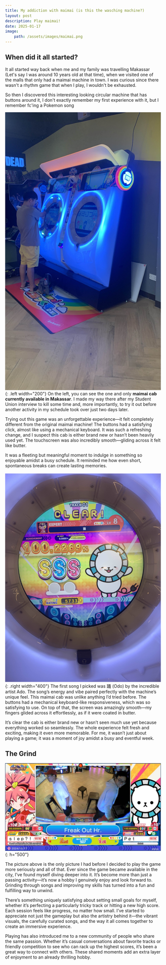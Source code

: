 ```yaml
---
title: My addiction with maimai (is this the wasching machine?)
layout: post
description: Play maimai!
date: 2025-01-17
image:
    path: /assets/images/maimai.png
---
```


## **When did it all started?**

It all started way back when me and my family was travelling Makassar (Let's say I was around 10 years old at that time), when we visited one of the malls that only had a maimai machine in town. I was curious since there wasn't a rhythm game that when I play, I wouldn't be exhausted.

So then I discovered this interesting looking circular machine that has buttons around it, I don't exactly remember my first experience with it, but I remember fc'ing a Pokemon song 

![First maimai DX cab in Makassar!](/assets/mai/3B7189E5-1324-4D0E-9963-7AF07C81DF60.jpg){: .left width="200"}
On the left, you can see the one and only **maimai cab currently available in Makassar**. I made my way there after my Student Union interview to kill some time and, more importantly, to try it out before another activity in my schedule took over just two days later.

Trying out this game was an unforgettable experience—it felt completely different from the original maimai machine! The buttons had a satisfying click, almost like using a mechanical keyboard. It was such a refreshing change, and I suspect this cab is either brand new or hasn’t been heavily used yet. The touchscreen was also incredibly smooth—gliding across it felt like butter.

It was a fleeting but meaningful moment to indulge in something so enjoyable amidst a busy schedule. It reminded me how even short, spontaneous breaks can create lasting memories. 
<br>
<br>
![SSS pass on 踊 (odo)](/assets/mai/IMG_4589.jpg){: .right width="400"}
The first song I picked was 踊 (Odo) by the incredible artist Ado. The song’s energy and vibe paired perfectly with the machine’s unique feel. This maimai cab was unlike anything I’d tried before. The buttons had a mechanical keyboard-like responsiveness, which was so satisfying to use. On top of that, the screen was amazingly smooth—my fingers glided across it effortlessly, as if it were coated in butter.

It’s clear the cab is either brand new or hasn’t seen much use yet because everything worked so seamlessly. The whole experience felt fresh and exciting, making it even more memorable. For me, it wasn’t just about playing a game; it was a moment of joy amidst a busy and eventful week.

## **The Grind**

![The grind where it all starts](/assets/mai/slep1.jpg){: h="500"}

The picture above is the only picture I had before I decided to play the game more seriously and all of that.
Ever since the game became available in the city, I’ve found myself diving deeper into it. It’s become more than just a passing activity—it’s now a hobby I genuinely enjoy and look forward to. Grinding through songs and improving my skills has turned into a fun and fulfilling way to unwind.

There’s something uniquely satisfying about setting small goals for myself, whether it’s perfecting a particularly tricky track or hitting a new high score. Each session feels like progress, no matter how small. I’ve started to appreciate not just the gameplay but also the artistry behind it—the vibrant visuals, the carefully curated songs, and the way it all comes together to create an immersive experience.

Playing has also introduced me to a new community of people who share the same passion. Whether it’s casual conversations about favorite tracks or friendly competition to see who can rack up the highest scores, it’s been a great way to connect with others. These shared moments add an extra layer of enjoyment to an already thrilling hobby.

